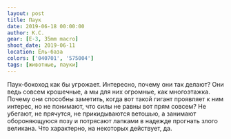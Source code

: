 ```yaml
---
layout: post
title: Паук
date: 2019-06-18 00:00:00
author: К.С.
gear: [E-3, 35mm macro]
shoot_date: 2019-06-11
location: Ёль-база
colors: ['040701', '575004']
tags: [животные, пауки]
---
```

Паук-бокоход как бы угрожает. Интересно, почему они так делают? Они ведь совсем крошечные, а мы для них огромные, как многоэтажка. Почему они способны заметить, когда вот такой гигант проявляет к ним интерес, но не понимают, что силы не равны вот прям совсем? Не убегают, не прячутся, не прикидываются ветошью, а занимают обороняющуюся позу и потрясают лапками в надежде прогнать злого великана. Что характерно, на некоторых действует, да.
